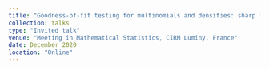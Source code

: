 ```yaml
---
title: "Goodness-of-fit testing for multinomials and densities: sharp local minimax rates.  "
collection: talks
type: "Invited talk"
venue: "Meeting in Mathematical Statistics, CIRM Luminy, France"
date: December 2020
location: "Online"
---
```


